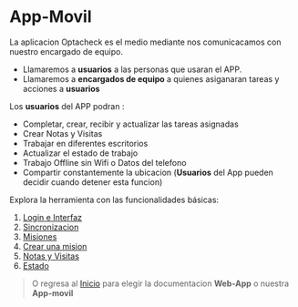 # App-Movil

La aplicacion Optacheck es el medio mediante nos comunicacamos con nuestro encargado de equipo. 

 - Llamaremos a **usuarios** a las personas que usaran el APP. 
 - Llamaremos a **encargados de equipo** a quienes asiganaran tareas y acciones a **usuarios**


Los **usuarios** del APP podran :

 - Completar, crear, recibir y actualizar las tareas asignadas
 - Crear Notas y Visitas
 - Trabajar en diferentes escritorios
 - Actualizar el estado de trabajo
 - Trabajo Offline sin Wifi o Datos del telefono
 - Compartir constantemente la ubicacion (**Usuarios** del App pueden decidir cuando detener esta funcion)

 Explora la herramienta con las funcionalidades básicas:

1. [Login e Interfaz](/v1/app-movil/login_interfaz.html)
2. [Sincronizacion](/v1/web-app/basico/dashboard.html)
3. [Misiones](/v1/web-app/basico/contactos.html)
4. [Crear una mision](/v1/web-app/basico/formularios.html)
5. [Notas y Visitas](/v1/web-app/basico/misiones.html)
6. [Estado](/v1/web-app/basico/notas.html)

> O regresa al [Inicio](https://docs.optacheck.com/v1/) para elegir la documentacion **Web-App** o nuestra **App-movil**



<!--stackedit_data:
eyJoaXN0b3J5IjpbLTE4NjEzNTAwNjQsOTI2OTk2ODEyLC0xNT
I4MDMyODg4LDE1MDU2NzYyNzUsNzMwOTk4MTE2XX0=
-->